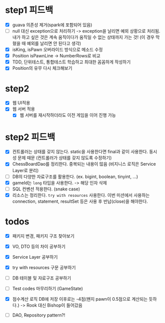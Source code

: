 # step1 피드백
- [x] guava 의존성 제거(spark에 포함되어 있음)
- [ ] null 대신 exception으로 처리하기
  -> exception을 날리면 예외 상황으로 처리됨. 내가 하고 싶은 것은 계속 움직이다가 움직일 수 없는 상태까지 가는 것! 
  (이 경우 막혔을 때 예외를 날리면 안 된다고 생각)
- [x] isKing, isPawn 오버라이드 방식으로 메소드 수정
- [x] Position isPawnLine -> NumberRows로 비교
- [x] TDD, 단위테스트, 통합테스트 학습하고 최대한 꼼꼼하게 작성하기
- [x] Position의 유무 다시 체크해보기
  
# step2

- [x] 웹 UI적용
- [x] 웹 서버 적용
    - [x] 웹 서버를 재시작하더라도 이전 게임을 이어 진행 가능
  
# step2 피드백
- [x] 컨트롤러는 상태를 갖지 않는다. static을 사용한다면 final과 같이 사용한다. 동시성 문제 때문 (컨트롤러가 상태를 갖지 않도록 수정하기)
- [x] ChessBoardDao를 정리한다. 중복되는 내용이 많음 (비지니스 로직은 Service Layer로 분리)
- [ ] DB의 다양한 자료구조를 활용한다. (ex. bigint, boolean, tinyint, ...)
- [x] gameId는 `long` 타입을 사용한다. -> 해당 인자 삭제
- [ ] SQL 컨벤션 적용한다. (snake case) 
- [x] 리소스는 정리한다. `try with resources` 사용한다. 이번 미션에서 사용하는 connection, statement, resultSet 등은 사용 후 반납(close)을 해야한다.

# todos
- [x] 패키지 변경, 패키지 구조 찾아보기 
- [x] VO, DTO 등의 차이 공부하기
- [x] Service Layer 공부하기
- [x] try with resources 구문 공부하기 
- [ ] DB 테이블 및 자료구조 공부하기 
- [ ] Test codes 마무리하기 (GameState)
- [x] 점수계산 로직 DB에 저장 이후로는 -4점(왠지 pawn이 0.5점으로 계산되는 듯하다.) -> Rook 대신 Bishop이 들어갔음 
- [ ] DAO, Repository pattern?!


